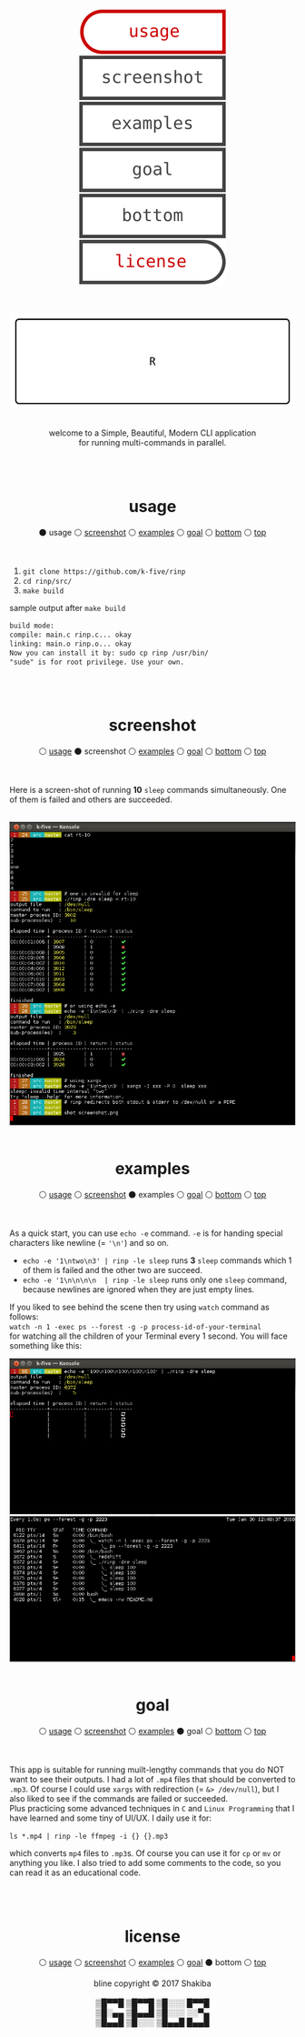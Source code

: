 <br>
<p id="top" align="center">
  <a href="https://k-five.github.io/jsMyAdmin/">
    <img src="./res/usage.svg" />
  </a>
  <a href="#screenshot">
    <img src="./res/screenshot.svg" />
  </a>
  <a href="#examples">
    <img src="./res/examples.svg" />
  </a>
  <a href="#goal">
    <img src="./res/goal.svg" />
  </a>
  <a href="#bottom">
    <img src="./res/bottom.svg" />
  </a>
  <a href="https://github.com/k-five/rinp/blob/master/LICENSE">
    <img src="./res/license.svg" />
  </a>
</p>

<br>
<br>

<a href="https://github.com/k-five/rinp">
  <img src="https://github.com/k-five/rinp/blob/master/res/rinp.banner.gif" />
</a>

<br>
<br>

<p align="center">
welcome to a Simple, Beautiful, Modern CLI application<br>
for running multi-commands in parallel.
</p>

<br>
<br>

<h1 id="usage" align="center">usage</h1>
<p align="center">
  &#9899; usage
  &#9898; <a href="#screenshot">screenshot</a>
  &#9898; <a href="#examples">examples</a>
  &#9898; <a href="#goal">goal</a>
  &#9898; <a href="#bottom">bottom</a>
  &#9898; <a href="#top">top</a>
</p>
<br>


 1. `git clone https://github.com/k-five/rinp`
 2. `cd rinp/src/`
 3. `make build`

sample output after `make build`

```
build mode:
compile: main.c rinp.c... okay
linking: main.o rinp.o... okay
Now you can install it by: sudo cp rinp /usr/bin/
"sude" is for root privilege. Use your own.
```

<br>
<br>

<h1 id="screenshot" align="center">screenshot</h1>
<p align="center">
  &#9898; <a href="#usage">usage</a>
  &#9899; screenshot
  &#9898; <a href="#examples">examples</a>
  &#9898; <a href="#goal">goal</a>
  &#9898; <a href="#bottom">bottom</a>
  &#9898; <a href="#top">top</a>
</p>
<br>

Here is a screen-shot of running **10** `sleep` commands simultaneously. One of them is failed and others are succeeded.

<br>
<a href="https://github.com/k-five/rinp">
  <img src="https://github.com/k-five/rinp/blob/master/res/screenshot.png" />
</a>

<br>
<br>

<h1 id="examples" align="center">examples</h1>
<p align="center">
  &#9898; <a href="#usage">usage</a>
  &#9898; <a href="#screenshot">screenshot</a>
  &#9899; examples
  &#9898; <a href="#goal">goal</a>
  &#9898; <a href="#bottom">bottom</a>
  &#9898; <a href="#top">top</a>
</p>
<br>

As a quick start, you can use `echo -e` command. `-e` is for handing special characters like newline (= `'\n'`) and so on.  

  - `echo -e '1\ntwo\n3' | rinp -le sleep` runs **3** `sleep` commands which 1 of them is failed and the other two are succeed.
  - `echo -e '1\n\n\n\n  | rinp -le sleep` runs only one `sleep` command, because newlines are ignored when they are just empty lines.

If you liked to see behind the scene then try using `watch` command as follows:  
`watch -n 1 -exec ps --forest -g -p process-id-of-your-terminal`  
for watching all the children of your Terminal every 1 second. You will face something like this:  

<a href="https://www.gnu.org/licenses/gpl-3.0.en.html">
  <img src="https://github.com/k-five/rinp/blob/master/res/screenshot.watch.png" />
</a>

<br>
<br>

<h1 id="goal" align="center">goal</h1>
<p align="center">
  &#9898; <a href="#usage">usage</a>
  &#9898; <a href="#screenshot">screenshot</a>
  &#9898; <a href="#examples">examples</a>
  &#9899; goal
  &#9898; <a href="#bottom">bottom</a>
  &#9898; <a href="#top">top</a>
</p>
<br>


This app is suitable for running muilt-lengthy commands that you do NOT want to see their outputs. I had a lot of `.mp4` files
that should be converted to `.mp3`. Of course I could use `xargs` with redirection (= `&> /dev/null`), but I also liked to see
if the commands are failed or succeeded.<br>
Plus practicing some advanced techniques in `C` and `Linux Programming` that I have learned and some tiny of UI/UX.
I daily use it for:

`ls *.mp4 | rinp -le ffmpeg -i {} {}.mp3`

which converts `mp4` files to `.mp3`s. Of course you can use it for `cp` or `mv` or anything you like.
I also tried to add some comments to the code, so you can read it as an educational code.

<br>
<br>

<h1 id="license" align="center">license</h1>
<p align="center">
  &#9898; <a href="#usage">usage</a>
  &#9898; <a href="#screenshot">screenshot</a>
  &#9898; <a href="#examples">examples</a>
  &#9898; <a href="#gaol">goal</a>
  &#9899; bottom
  &#9898; <a href="#top">top</a>
</p>
<p id="bottom" align="center">
  bline copyright &copy; 2017 Shakiba
  <br>
  <br>
  ▒█▀▀█ ▒█▀▀█ ▒█░░░ █▀▀█<br>
  ▒█░▄▄ ▒█▄▄█ ▒█░░░ ░░▀▄<br>
  ▒█▄▄█ ▒█░░░ ▒█▄▄█ █▄▄█<br>
</p>
